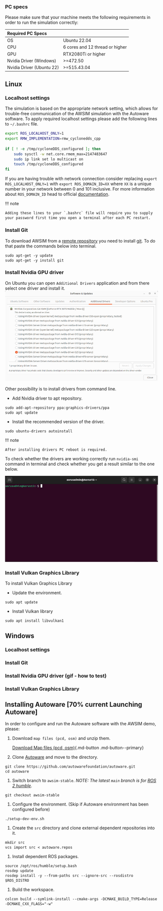 ### PC specs
<!-- copied from old -->
Please make sure that your machine meets the following requirements in order to run the simulation correctly:

|Required PC Specs||
|:--|:--|
|OS|Ubuntu 22.04|
|CPU|6 cores and 12 thread or higher|
|GPU|RTX2080Ti or higher|
|Nvidia Driver (Windows)|>=472.50|
|Nvidia Driver (Ubuntu 22)|>=515.43.04|

## Linux
### Localhost settings
<!-- TODO copied from old and added what I think is some additional help -->

The simulation is based on the appropriate network setting, which allows for trouble-free communication of the AWSIM simulation with the Autoware software.
To apply required localhost settings please add the following lines to `~/.bashrc` file.

``` bash
export ROS_LOCALHOST_ONLY=1
export RMW_IMPLEMENTATION=rmw_cyclonedds_cpp

if [ ! -e /tmp/cycloneDDS_configured ]; then
	sudo sysctl -w net.core.rmem_max=2147483647
	sudo ip link set lo multicast on
	touch /tmp/cycloneDDS_configured
fi
```

If you are having trouble with network connection consider replacing `export ROS_LOCALHOST_ONLY=1` with `export ROS_DOMAIN_ID=XX` where `XX` is a unique number in your network between 0 and 101 inclusive.
For more information about `ROS_DOMAIN_ID` head to official [documentation](https://docs.ros.org/en/rolling/Concepts/About-Domain-ID.html).

!!! note

    Adding these lines to your `.bashrc` file will require you to supply your password first time you open a terminal after each PC restart.

### Install Git
To download AWSIM from a [remote repository](https://github.com/tier4/AWSIM) you need to install [git](https://git-scm.com/).
To do that paste the commands below into terminal.

```
sudo apt-get -y update
sudo apt-get -y install git
```

### Install Nvidia GPU driver
On Ubuntu you can open `Additional Drivers` application and from there select one driver and install it.
![additional drivers](gpu_drivers.png)

Other possibility is to install drivers from command line.

- Add Nvidia driver to apt repository.
```
sudo add-apt-repository ppa:graphics-drivers/ppa
sudo apt update
```
- Install the recommended version of the driver.
```
sudo ubuntu-drivers autoinstall
```

!!! note

    After installing drivers PC reboot is required.


To check whether the drivers are working correctly run `nvidia-smi` command in terminal and check whether you get a result similar to the one below.

![nvidia-smi](nvidia_check.gif)

### Install Vulkan Graphics Library
To install Vulkan Graphics Library

- Update the environment.
```
sudo apt update
```
- Install Vulkan library
```
sudo apt install libvulkan1
```

## Windows
<!-- TODO -->
### Localhost settings
<!-- TODO -->
### Install Git
<!-- TODO -->
### Install Nvidia GPU driver (**gif** - how to test)
<!-- TODO -->
### Install Vulkan Graphics Library
<!-- TODO -->

## Installing Autoware [70% current Launching Autoware]
<!-- TODO copied from old -->

In order to configure and run the Autoware software with the AWSIM demo, please:

1. Download `map files (pcd, osm)` and unzip them.

    [Download Map files (pcd, osm)](https://github.com/tier4/AWSIM/releases/download/v1.1.0/nishishinjuku_autoware_map.zip){.md-button .md-button--primary}

1. Clone [Autoware](https://github.com/autowarefoundation/autoware) and move to the directory.
```
git clone https://github.com/autowarefoundation/autoware.git
cd autoware
```
1. Switch branch to `awsim-stable`. *NOTE: The latest `main` branch is for [ROS 2 humble](https://docs.ros.org/en/rolling/Releases/Release-Humble-Hawksbill.html).*
```
git checkout awsim-stable
```
1. Configure the environment. (Skip if Autoware environment has been configured before)
```
./setup-dev-env.sh
```
1. Create the `src` directory and clone external dependent repositories into it.
```
mkdir src
vcs import src < autoware.repos
```
1. Install dependent ROS packages.
```
source /opt/ros/humble/setup.bash
rosdep update
rosdep install -y --from-paths src --ignore-src --rosdistro $ROS_DISTRO
```
1. Build the workspace.
```
colcon build --symlink-install --cmake-args -DCMAKE_BUILD_TYPE=Release -DCMAKE_CXX_FLAGS="-w"
```

